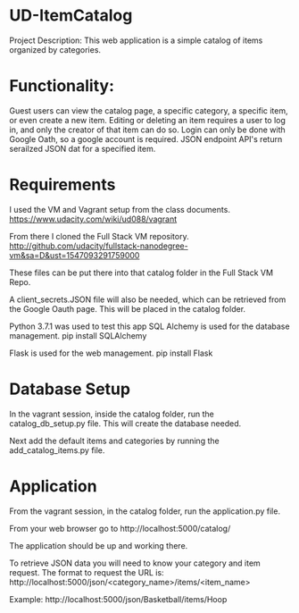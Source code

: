 # UD-ItemCatalog
Project Description:
This web application is a simple catalog of items organized by categories.

# Functionality:
Guest users can view the catalog page, a specific category, a specific item, or even create a new item.
Editing or deleting an item requires a user to log in, and only the creator of that item can do so.
Login can only be done with Google Oath, so a google account is required.
JSON endpoint API's return serailzed JSON dat for a specified item.

# Requirements
I used the VM and Vagrant setup from the class documents.
https://www.udacity.com/wiki/ud088/vagrant

From there I cloned the Full Stack VM repository.
http://github.com/udacity/fullstack-nanodegree-vm&sa=D&ust=1547093291759000

These files can be put there into that catalog folder in the Full Stack VM Repo.

A client_secrets.JSON file will also be needed, which can be retrieved from the Google Oauth page. This will be placed in the catalog folder.

Python 3.7.1 was used to test this app
  SQL Alchemy is used for the database management.
  pip install SQLAlchemy

  Flask is used for the web management.
  pip install Flask

# Database Setup
In the vagrant session, inside the catalog folder, run the catalog_db_setup.py file.
This will create the database needed.

Next add the default items and categories by running the add_catalog_items.py file.


# Application
From the vagrant session, in the catalog folder, run the application.py file.

From your web browser go to http://localhost:5000/catalog/ 

The application should be up and working there. 

To retrieve JSON data you will need to know your category and item request. The format to request the URL is: http://localhost:5000/json/<category_name>/items/<item_name>

Example: http://localhost:5000/json/Basketball/items/Hoop
